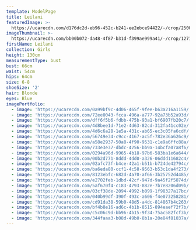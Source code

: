 ```yaml
---
template: ModelPage
title: Leilani
featuredImage: >-
  https://ucarecdn.com/d176dc2d-eb96-452c-b241-ee2ebce94422/-/crop/2500x1147/0,243/-/preview/
imageThumbnail: >-
  https://ucarecdn.com/bb00b072-da48-4f87-b31d-f399ae999a41/-/crop/1271x1996/232,0/-/preview/
firstName: Leilani
collection: Girls
height: 130cm
measurementType: bust
bust: 66cm
waist: 54cm
hips: 64cm
size: 6-8
shoeSize: '2'
hair: Blonde
eyes: Blue
imagePortfolio:
  - image: 'https://ucarecdn.com/0a99bf9c-4d06-465f-9fee-b63a216a1159/'
  - image: 'https://ucarecdn.com/72ee0043-fcca-496a-a777-92a73b52a93d/'
  - image: 'https://ucarecdn.com/dff6f5b6-fdbb-475b-93a1-bf6907fb20c7/'
  - image: 'https://ucarecdn.com/4d8bee1d-71e2-4d63-82cd-312fa41cc02e/'
  - image: 'https://ucarecdn.com/4d6c6a28-1e5a-431c-ab65-ec3c05fa6cdf/'
  - image: 'https://ucarecdn.com/56749e34-c9cc-4167-ac5f-782e36a626c9/'
  - image: 'https://ucarecdn.com/a58e2937-50a8-4f90-9531-c1e9a6ffc88a/'
  - image: 'https://ucarecdn.com/733e3e37-dbdc-4256-bb9a-14bcfa07a8f6/'
  - image: 'https://ucarecdn.com/0294a96d-9965-4b18-97b6-583ba1e6a644/'
  - image: 'https://ucarecdn.com/00b2d771-8ddd-4dd0-a326-06ddd11682c4/'
  - image: 'https://ucarecdn.com/02afc73f-b4ce-42a1-b51b-b724de42794c/'
  - image: 'https://ucarecdn.com/ba6eda80-ccf1-4c58-9563-b53c1da4f273/'
  - image: 'https://ucarecdn.com/8123ebfc-682d-4a70-af66-3b25752d4485/'
  - image: 'https://ucarecdn.com/e2702feb-1dbd-42cf-947d-9a45f2f5874d/'
  - image: 'https://ucarecdn.com/5af670f4-c183-4793-882e-7b7e8206d09b/'
  - image: 'https://ucarecdn.com/03cf38de-2094-4992-b099-1f98327a17bc/'
  - image: 'https://ucarecdn.com/040b99df-390f-493c-a606-f4e073258281/'
  - image: 'https://ucarecdn.com/cd91da38-59b0-48d5-a4dc-814867b4c263/'
  - image: 'https://ucarecdn.com/bf4b8e16-ad6c-4b1b-8515-894eaef72f7b/'
  - image: 'https://ucarecdn.com/c5c06c9d-bb96-4b15-9f34-75ac582fcf3b/'
  - image: 'https://ucarecdn.com/344faaa3-b08d-49b0-8b1a-20e84f81037a/'
---
```



